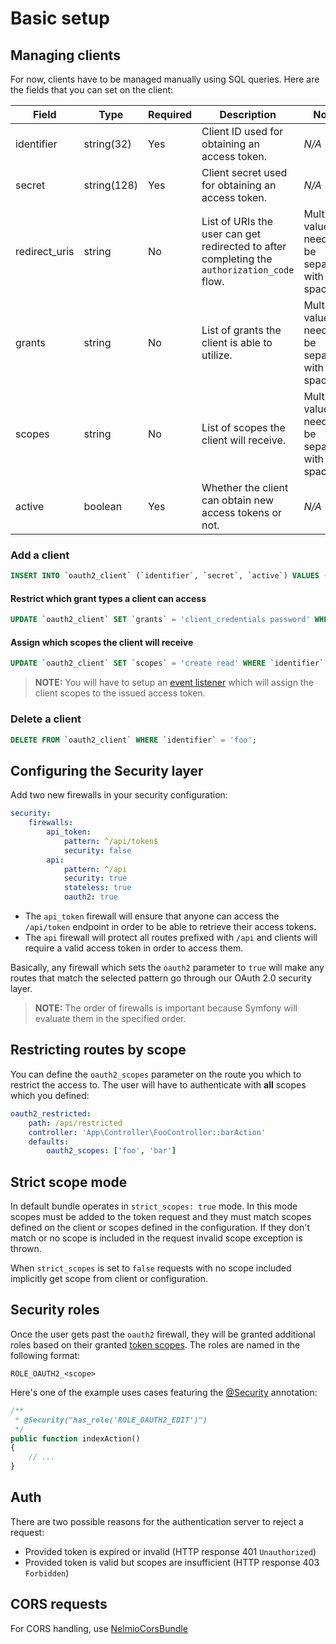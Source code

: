 # Basic setup

## Managing clients

For now, clients have to be managed manually using SQL queries. Here are the fields that you can set on the client:

| Field | Type | Required | Description | Notes |
| --- | --- | --- | --- | --- |
| identifier | string(32) | Yes | Client ID used for obtaining an access token. | *N/A* |
| secret | string(128) | Yes | Client secret used for obtaining an access token. | *N/A* |
| redirect_uris | string | No | List of URIs the user can get redirected to after completing the `authorization_code` flow. | Multiple values need to be separated with a space. |
| grants | string | No | List of grants the client is able to utilize. | Multiple values need to be separated with a space. |
| scopes | string | No | List of scopes the client will receive. | Multiple values need to be separated with a space. |
| active | boolean | Yes | Whether the client can obtain new access tokens or not. | *N/A* |

### Add a client

```sql
INSERT INTO `oauth2_client` (`identifier`, `secret`, `active`) VALUES ('foo', 'bar', 1);
```

#### Restrict which grant types a client can access

```sql
UPDATE `oauth2_client` SET `grants` = 'client_credentials password' WHERE `identifier` = 'foo';
```

#### Assign which scopes the client will receive

```sql
UPDATE `oauth2_client` SET `scopes` = 'create read' WHERE `identifier` = 'foo';
```

> **NOTE:** You will have to setup an [event listener](controlling-token-scopes.md#listener) which will assign the client scopes to the issued access token.

### Delete a client

```sql
DELETE FROM `oauth2_client` WHERE `identifier` = 'foo';
```

## Configuring the Security layer

Add two new firewalls in your security configuration:

```yaml
security:
    firewalls:
        api_token:
            pattern: ^/api/token$
            security: false
        api:
            pattern: ^/api
            security: true
            stateless: true
            oauth2: true
```

* The `api_token` firewall will ensure that anyone can access the `/api/token` endpoint in order to be able to retrieve their access tokens.
* The `api` firewall will protect all routes prefixed with `/api` and clients will require a valid access token in order to access them.

Basically, any firewall which sets the `oauth2` parameter to `true` will make any routes that match the selected pattern go through our OAuth 2.0 security layer.

> **NOTE:** The order of firewalls is important because Symfony will evaluate them in the specified order.

## Restricting routes by scope

You can define the `oauth2_scopes` parameter on the route you which to restrict the access to. The user will have to authenticate with **all** scopes which you defined:

```yaml
oauth2_restricted:
    path: /api/restricted
    controller: 'App\Controller\FooController::barAction'
    defaults:
        oauth2_scopes: ['foo', 'bar']
``` 

## Strict scope mode
In default bundle operates in `strict_scopes: true` mode. In this mode scopes must be added to the token request and they must match scopes defined on the client or scopes defined in the configuration. If they don't match or no scope is included in the request invalid scope exception is thrown.

When `strict_scopes` is set to `false` requests with no scope included implicitly get scope from client or configuration.

## Security roles

Once the user gets past the `oauth2` firewall, they will be granted additional roles based on their granted [token scopes](controlling-token-scopes.md). The roles are named in the following format:

```
ROLE_OAUTH2_<scope>
```

Here's one of the example uses cases featuring the [@Security](https://symfony.com/doc/current/bundles/SensioFrameworkExtraBundle/annotations/security.html) annotation:

```php
/**
 * @Security("has_role('ROLE_OAUTH2_EDIT')")
 */
public function indexAction()
{
    // ...
}
```

## Auth

There are two possible reasons for the authentication server to reject a request:
- Provided token is expired or invalid (HTTP response 401 `Unauthorized`)
- Provided token is valid but scopes are insufficient (HTTP response 403 `Forbidden`)

## CORS requests

For CORS handling, use [NelmioCorsBundle](https://github.com/nelmio/NelmioCorsBundle)
